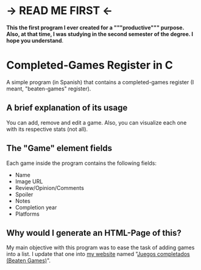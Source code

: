 # -> READ ME FIRST <-
**This the first program I ever created for a """productive""" purpose. Also, at that time, I was studying in the second semester of the degree. I hope you understand**.

# Completed-Games Register in C
A simple program (in Spanish) that contains a completed-games register (I meant, "beaten-games" register).

## A brief explanation of its usage
You can add, remove and edit a game. Also, you can visualize each one with its respective stats (not all).

## The "Game" element fields
Each game inside the program contains the following fields:

* Name
* Image URL
* Review/Opinion/Comments
* Spoiler
* Notes
* Completion year
* Platforms

## Why would I generate an HTML-Page of this?
My main objective with this program was to ease the task of adding games into a list. I update that one into [my website](https://mralexbross-web.blogspot.com/p/inicio.html) named "[Juegos completados (Beaten Games)](https://mralexbross-web.blogspot.com/p/played-games.html)".
